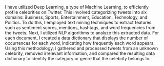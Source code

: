 I have utilized Deep Learning, a type of Machine Learning, to efficiently profile celebrities on Twitter. This involved categorizing tweets into six domains: Business, Sports, Entertainment, Education, Technology, and Politics. To do this, I employed text mining techniques to extract features such as sentiment scores, mentions, hashtags, and word frequencies from the tweets. Next, I utilized NLP algorithms to analyze this extracted data. For each document, I created a data dictionary that displays the number of occurrences for each word, indicating how frequently each word appears. Using this methodology, I gathered and processed tweets from an unknown celebrity, removed irrelevant information, and compared the resulting data dictionary to identify the category or genre that the celebrity belongs to.
